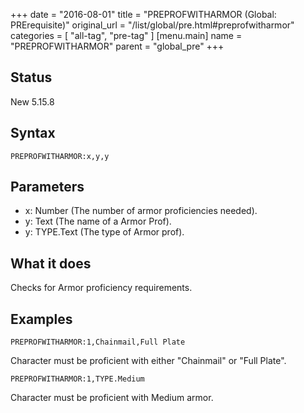 +++
date = "2016-08-01"
title = "PREPROFWITHARMOR (Global: PRErequisite)"
original_url = "/list/global/pre.html#preprofwitharmor"
categories = [ "all-tag", "pre-tag" ]
[menu.main]
    name = "PREPROFWITHARMOR"
    parent = "global_pre"
+++

## Status

New 5.15.8

## Syntax

`PREPROFWITHARMOR:x,y,y`

## Parameters

-   x: Number (The number of armor
    proficiencies needed).
-   y: Text (The name of a Armor Prof).
-   y: TYPE.Text (The type of Armor prof).



What it does
------------

Checks for Armor proficiency requirements.

Examples
--------

`PREPROFWITHARMOR:1,Chainmail,Full Plate`

Character must be proficient with either "Chainmail" or "Full Plate".

`PREPROFWITHARMOR:1,TYPE.Medium`

Character must be proficient with Medium armor.

